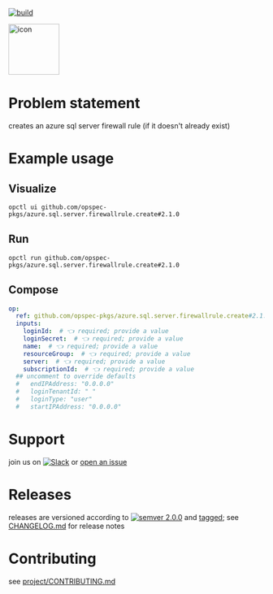 [![build](https://github.com/opspec-pkgs/azure.sql.server.firewallrule.create/actions/workflows/build.yml/badge.svg)](https://github.com/opspec-pkgs/azure.sql.server.firewallrule.create/actions/workflows/build.yml)


<img src="icon.svg" alt="icon" height="100px">

# Problem statement

creates an azure sql server firewall rule (if it doesn't already exist)

# Example usage

## Visualize

```shell
opctl ui github.com/opspec-pkgs/azure.sql.server.firewallrule.create#2.1.0
```

## Run

```
opctl run github.com/opspec-pkgs/azure.sql.server.firewallrule.create#2.1.0
```

## Compose

```yaml
op:
  ref: github.com/opspec-pkgs/azure.sql.server.firewallrule.create#2.1.0
  inputs:
    loginId:  # 👈 required; provide a value
    loginSecret:  # 👈 required; provide a value
    name:  # 👈 required; provide a value
    resourceGroup:  # 👈 required; provide a value
    server:  # 👈 required; provide a value
    subscriptionId:  # 👈 required; provide a value
  ## uncomment to override defaults
  #   endIPAddress: "0.0.0.0"
  #   loginTenantId: " "
  #   loginType: "user"
  #   startIPAddress: "0.0.0.0"
```

# Support

join us on
[![Slack](https://img.shields.io/badge/slack-opctl-E01563.svg)](https://join.slack.com/t/opctl/shared_invite/zt-51zodvjn-Ul_UXfkhqYLWZPQTvNPp5w)
or
[open an issue](https://github.com/opspec-pkgs/azure.sql.server.firewallrule.create/issues)

# Releases

releases are versioned according to
[![semver 2.0.0](https://img.shields.io/badge/semver-2.0.0-brightgreen.svg)](http://semver.org/spec/v2.0.0.html)
and [tagged](https://git-scm.com/book/en/v2/Git-Basics-Tagging); see
[CHANGELOG.md](CHANGELOG.md) for release notes

# Contributing

see
[project/CONTRIBUTING.md](https://github.com/opspec-pkgs/project/blob/main/CONTRIBUTING.md)
